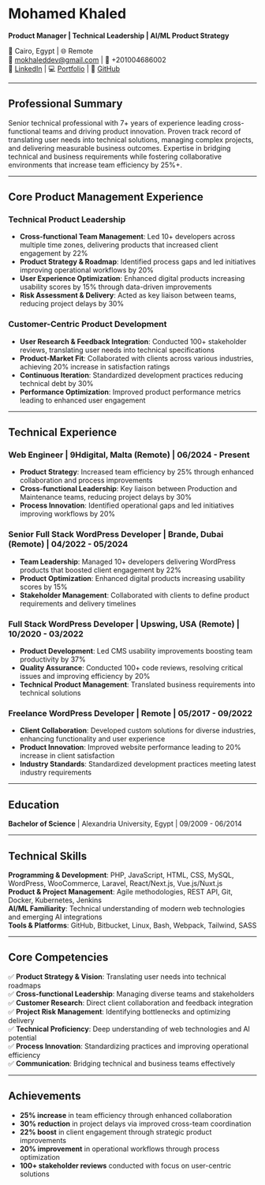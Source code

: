 # Mohamed Khaled
**Product Manager | Technical Leadership | AI/ML Product Strategy**

📍 Cairo, Egypt | 🌐 Remote  
📧 mokhaleddev@gmail.com | 📱 +201004686002  
🔗 [LinkedIn](https://www.linkedin.com/in/mohamedkhaledref) | 💻 [Portfolio](https://mokhaled.dev) | 🐙 [GitHub](https://www.github.com/ref34t)

---

## Professional Summary
Senior technical professional with 7+ years of experience leading cross-functional teams and driving product innovation. Proven track record of translating user needs into technical solutions, managing complex projects, and delivering measurable business outcomes. Expertise in bridging technical and business requirements while fostering collaborative environments that increase team efficiency by 25%+.

---

## Core Product Management Experience

### **Technical Product Leadership**
- **Cross-functional Team Management**: Led 10+ developers across multiple time zones, delivering products that increased client engagement by 22%
- **Product Strategy & Roadmap**: Identified process gaps and led initiatives improving operational workflows by 20%
- **User Experience Optimization**: Enhanced digital products increasing usability scores by 15% through data-driven improvements
- **Risk Assessment & Delivery**: Acted as key liaison between teams, reducing project delays by 30%

### **Customer-Centric Product Development**
- **User Research & Feedback Integration**: Conducted 100+ stakeholder reviews, translating user needs into technical specifications
- **Product-Market Fit**: Collaborated with clients across various industries, achieving 20% increase in satisfaction ratings
- **Continuous Iteration**: Standardized development practices reducing technical debt by 30%
- **Performance Optimization**: Improved product performance metrics leading to enhanced user engagement

---

## Technical Experience

### **Web Engineer** | 9Hdigital, Malta (Remote) | 06/2024 - Present
- **Product Strategy**: Increased team efficiency by 25% through enhanced collaboration and process improvements
- **Cross-functional Leadership**: Key liaison between Production and Maintenance teams, reducing project delays by 30%
- **Process Innovation**: Identified operational gaps and led initiatives improving workflows by 20%

### **Senior Full Stack WordPress Developer** | Brande, Dubai (Remote) | 04/2022 - 05/2024
- **Team Leadership**: Managed 10+ developers delivering WordPress products that boosted client engagement by 22%
- **Product Optimization**: Enhanced digital products increasing usability scores by 15%
- **Stakeholder Management**: Collaborated with clients to define product requirements and delivery timelines

### **Full Stack WordPress Developer** | Upswing, USA (Remote) | 10/2020 - 03/2022
- **Product Development**: Led CMS usability improvements boosting team productivity by 37%
- **Quality Assurance**: Conducted 100+ code reviews, resolving critical issues and improving efficiency by 20%
- **Technical Product Management**: Translated business requirements into technical solutions

### **Freelance WordPress Developer** | Remote | 05/2017 - 09/2022
- **Client Collaboration**: Developed custom solutions for diverse industries, enhancing functionality and user experience
- **Product Innovation**: Improved website performance leading to 20% increase in client satisfaction
- **Industry Standards**: Standardized development practices meeting latest industry requirements

---

## Education
**Bachelor of Science** | Alexandria University, Egypt | 09/2009 - 06/2014

---

## Technical Skills
**Programming & Development**: PHP, JavaScript, HTML, CSS, MySQL, WordPress, WooCommerce, Laravel, React/Next.js, Vue.js/Nuxt.js  
**Product & Project Management**: Agile methodologies, REST API, Git, Docker, Kubernetes, Jenkins  
**AI/ML Familiarity**: Technical understanding of modern web technologies and emerging AI integrations  
**Tools & Platforms**: GitHub, Bitbucket, Linux, Bash, Webpack, Tailwind, SASS

---

## Core Competencies
✅ **Product Strategy & Vision**: Translating user needs into technical roadmaps  
✅ **Cross-functional Leadership**: Managing diverse teams and stakeholders  
✅ **Customer Research**: Direct client collaboration and feedback integration  
✅ **Project Risk Management**: Identifying bottlenecks and optimizing delivery  
✅ **Technical Proficiency**: Deep understanding of web technologies and AI potential  
✅ **Process Innovation**: Standardizing practices and improving operational efficiency  
✅ **Communication**: Bridging technical and business teams effectively  

---

## Achievements
- **25% increase** in team efficiency through enhanced collaboration
- **30% reduction** in project delays via improved cross-team coordination  
- **22% boost** in client engagement through strategic product improvements
- **20% improvement** in operational workflows through process optimization
- **100+ stakeholder reviews** conducted with focus on user-centric solutions